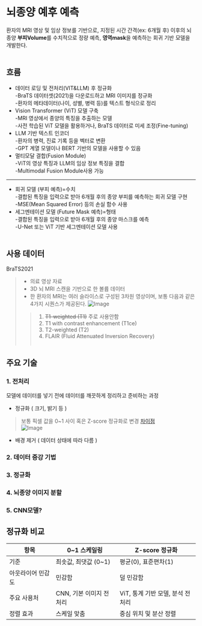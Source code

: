 #  뇌종양 예후 예측
환자의 MRI 영상 및 임상 정보를 기반으로, 지정된 시간 간격(ex: 6개월 후) 이후의 뇌종양 **부피Volume**를 수치적으로 정량 예측, **영역mask**을 예측하는 회귀 기반 모델을 개발한다.
<br><br>
## 흐름
+ 데이터 로딩 및 전처리(VIT&LLM) 후 정규화
  <br>-BraTS 데이터셋(2021)을 다운로드하고 MRI 이미지를 정규화
  <br>-환자의 메타데이터(나이, 성별, 병력 등)를 텍스트 형식으로 정리
+ Vision Transformer (ViT) 모델 구축
  <br>-MRI 영상에서 종양의 특징을 추출하는 모델
  <br>-사전 학습된 ViT 모델을 활용하거나, BraTS 데이터로 미세 조정(Fine-tuning)
+ LLM 기반 텍스트 인코더
  <br>-환자의 병력, 진료 기록 등을 벡터로 변환
  <br>-GPT 계열 모델이나 BERT 기반의 모델을 사용할 수 있음
+ 멀티모달 결합(Fusion Module)
  <br>-ViT의 영상 특징과 LLM의 임상 정보 특징을 결합
  <br>-Multimodal Fusion Module사용 가능
---
+ 회귀 모델 (부피 예측)=수치
  <br>-결합된 특징을 입력으로 받아 6개월 후의 종양 부피를 예측하는 회귀 모델 구현
  <br>-MSE(Mean Squared Error) 등의 손실 함수 사용
+ 세그멘테이션 모델 (Future Mask 예측)=형태
  <br>-결합된 특징을 입력으로 받아 6개월 후의 종양 마스크를 예측
  <br>-U-Net 또는 ViT 기반 세그멘테이션 모델 사용
<br><br>
## 사용 데이터
BraTS2021
>+ 의료 영상 자료
>+ 3D 뇌 MRI 스캔을 기반으로 한 볼륨 데이터
>+ 한 환자의 MRI는 여러 슬라이스로 구성된 3차원 영상이며, 보통 다음과 같은 4가지 시퀀스가 제공된다.
> ![Image](https://github.com/user-attachments/assets/3b1877c0-d128-48cd-b9f3-8f667014f5e3)
>>1. ~~T1-weighted (T1)~~ 주로 사용안함
>>2. T1 with contrast enhancement (T1ce)
>>3. T2-weighted (T2)
>>4. FLAIR (Fluid Attenuated Inversion Recovery)
<br><br>
## 주요 기술
### 1. 전처리
모델에 데이터를 넣기 전에 데이터를 깨끗하게 정리하고 준비하는 과정
+ 정규화 ( 크기, 밝기 등 )
>  보통 픽셀 값을 0~1 사이 혹은 Z-score 정규화로 변경  [ 차이점 ](#정규화-비교) <br>
> ![Image](https://github.com/user-attachments/assets/2ea431be-e9ac-4792-8f74-32e3c3332a55)
+ 배경 제거 ( 데이터 상태에 따라 다름 )
### 2. 데이터 증강 기법
### 3. 정규화
### 4. 뇌종양 이미지 분할
### 5. CNN모델?

## 정규화 비교
| 항목           | 0~1 스케일링                | Z-score 정규화                      |
|----------------|------------------------------|-------------------------------------|
| 기준           | 최솟값, 최댓값  (0~1)             | 평균(0), 표준편차(1)                      |
| 아웃라이어 민감도 | 민감함                       | 덜 민감함                           |
| 주요 사용처     | CNN, 기본 이미지 전처리      | ViT, 통계 기반 모델, 분석 전처리   |
| 정렬 효과       | 스케일 맞춤                  | 중심 위치 및 분산 정렬             |

